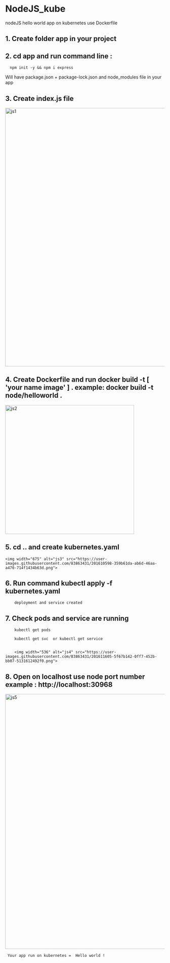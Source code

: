 # NodeJS_kube
 nodeJS hello world app on kubernetes use Dockerfile
 
## 1. Create folder app in your project 

## 2. cd app and run command line : 
 
      npm init -y && npm i express
      
  Will have package.json + package-lock.json and node_modules file in your app
      
## 3. Create index.js file


  <img width="816" alt="js1" src="https://user-images.githubusercontent.com/83863431/201609013-d08c6538-1772-4254-aa79-bdacfcedd7f4.png">


## 4. Create Dockerfile and run docker build -t [ 'your name image' ] .  example: docker build -t node/helloworld .


   <img width="407" alt="js2" src="https://user-images.githubusercontent.com/83863431/201609509-ef3e452e-8149-423b-a9b4-e5b044081d27.png">


## 5. cd .. and create kubernetes.yaml



        
    <img width="675" alt="js3" src="https://user-images.githubusercontent.com/83863431/201610598-359b61da-ab6d-46aa-a470-714f1434b63d.png">


## 6. Run command kubectl apply -f kubernetes.yaml
        deployment and service created
        
## 7. Check pods and service are running 


        kubectl get pods
        
        kubectl get svc  or kubectl get service
        
        
        <img width="536" alt="js4" src="https://user-images.githubusercontent.com/83863431/201611605-5f67b142-0ff7-452b-bb07-5131612492f0.png">


## 8. Open on localhost use node port number  example :  http://localhost:30968


        
  <img width="805" alt="js5" src="https://user-images.githubusercontent.com/83863431/201612546-87aaf83f-f27b-4f19-94a1-09c4549c5898.png">
        
        
     Your app run on kubernetes =  Hello world !

        

